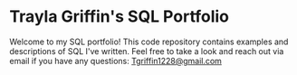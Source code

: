 # Trayla Griffin's SQL Portfolio

Welcome to my SQL portfolio! This code repository contains examples and descriptions of SQL I've written. Feel free to take a look and reach out via email if you have any questions: Tgriffin1228@gmail.com
